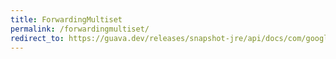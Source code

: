 ```yaml
---
title: ForwardingMultiset
permalink: /forwardingmultiset/
redirect_to: https://guava.dev/releases/snapshot-jre/api/docs/com/google/common/collect/ForwardingMultiset.html
---
```

